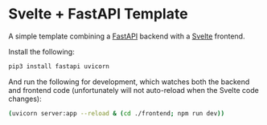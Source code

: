 # Svelte + FastAPI Template
A simple template combining a [FastAPI](https://fastapi.tiangolo.com) backend with a [Svelte](https://svelte.dev) frontend.

Install the following:

```bash
pip3 install fastapi uvicorn
```

And run the following for development, which watches both the backend and frontend code (unfortunately will not auto-reload when the Svelte code changes):

```bash
(uvicorn server:app --reload & (cd ./frontend; npm run dev))
```
